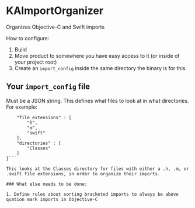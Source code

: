 # KAImportOrganizer
Organizes Objective-C and Swift imports

How to configure:

1. Build
2. Move product to somewhere you have easy access to it (or inside of your project root)
3. Create an `import_config` inside the same directory the binary is for this.

## Your `import_config` file

Must be a JSON string. This defines what files to look at in what directories. For example:

```{
	"file_extensions" : [
		"h",
		"m",
		"swift"
	],
	"directories" : [
		"Classes"
	]
}```

This looks at the Classes directory for files with either a .h, .m, or .swift file extensions, in order to organize their imports.

### What else needs to be done:

1. Define rules about sorting bracketed imports to always be above quation mark imports in Objective-C

